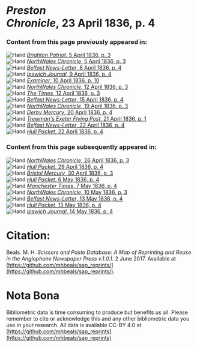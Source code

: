 # *Preston Chronicle*, 23 April 1836, p. 4  
  
### Content from this page previously appeared in:  
![Hand](http://scissorsandpaste.net/wp-content/uploads/2017/06/smallhandpointer.png) [*Brighton Patriot*, 5 April 1836, p. 3](https://mhbeals.github.io/sap_html/Brighton-Patriot/Brighton-Patriot-5-April-1836-p-3)  
![Hand](http://scissorsandpaste.net/wp-content/uploads/2017/06/smallhandpointer.png) [*NorthWales Chronicle*, 5 April 1836, p. 3](https://mhbeals.github.io/sap_html/NorthWales-Chronicle/NorthWales-Chronicle-5-April-1836-p-3)  
![Hand](http://scissorsandpaste.net/wp-content/uploads/2017/06/smallhandpointer.png) [*Belfast News-Letter*, 8 April 1836, p. 4](https://mhbeals.github.io/sap_html/Belfast-News-Letter/Belfast-News-Letter-8-April-1836-p-4)  
![Hand](http://scissorsandpaste.net/wp-content/uploads/2017/06/smallhandpointer.png) [*Ipswich Journal*, 9 April 1836, p. 4](https://mhbeals.github.io/sap_html/Ipswich-Journal/Ipswich-Journal-9-April-1836-p-4)  
![Hand](http://scissorsandpaste.net/wp-content/uploads/2017/06/smallhandpointer.png) [*Examiner*, 10 April 1836, p. 10](https://mhbeals.github.io/sap_html/Examiner/Examiner-10-April-1836-p-10)  
![Hand](http://scissorsandpaste.net/wp-content/uploads/2017/06/smallhandpointer.png) [*NorthWales Chronicle*, 12 April 1836, p. 3](https://mhbeals.github.io/sap_html/NorthWales-Chronicle/NorthWales-Chronicle-12-April-1836-p-3)  
![Hand](http://scissorsandpaste.net/wp-content/uploads/2017/06/smallhandpointer.png) [*The Times*, 12 April 1836, p. 3](https://mhbeals.github.io/sap_html/The-Times/The-Times-12-April-1836-p-3)  
![Hand](http://scissorsandpaste.net/wp-content/uploads/2017/06/smallhandpointer.png) [*Belfast News-Letter*, 15 April 1836, p. 4](https://mhbeals.github.io/sap_html/Belfast-News-Letter/Belfast-News-Letter-15-April-1836-p-4)  
![Hand](http://scissorsandpaste.net/wp-content/uploads/2017/06/smallhandpointer.png) [*NorthWales Chronicle*, 19 April 1836, p. 3](https://mhbeals.github.io/sap_html/NorthWales-Chronicle/NorthWales-Chronicle-19-April-1836-p-3)  
![Hand](http://scissorsandpaste.net/wp-content/uploads/2017/06/smallhandpointer.png) [*Derby Mercury*, 20 April 1836, p. 4](https://mhbeals.github.io/sap_html/Derby-Mercury/Derby-Mercury-20-April-1836-p-4)  
![Hand](http://scissorsandpaste.net/wp-content/uploads/2017/06/smallhandpointer.png) [*Trewman's Exeter Flying Post*, 21 April 1836, p. 1](https://mhbeals.github.io/sap_html/Trewman's-Exeter-Flying-Post/Trewman's-Exeter-Flying-Post-21-April-1836-p-1)  
![Hand](http://scissorsandpaste.net/wp-content/uploads/2017/06/smallhandpointer.png) [*Belfast News-Letter*, 22 April 1836, p. 4](https://mhbeals.github.io/sap_html/Belfast-News-Letter/Belfast-News-Letter-22-April-1836-p-4)  
![Hand](http://scissorsandpaste.net/wp-content/uploads/2017/06/smallhandpointer.png) [*Hull Packet*, 22 April 1836, p. 4](https://mhbeals.github.io/sap_html/Hull-Packet/Hull-Packet-22-April-1836-p-4)  
  
### Content from this page subsequently appeared in:  
![Hand](http://scissorsandpaste.net/wp-content/uploads/2017/06/smallhandpointer.png) [*NorthWales Chronicle*, 26 April 1836, p. 3](https://mhbeals.github.io/sap_html/NorthWales-Chronicle/NorthWales-Chronicle-26-April-1836-p-3)  
![Hand](http://scissorsandpaste.net/wp-content/uploads/2017/06/smallhandpointer.png) [*Hull Packet*, 29 April 1836, p. 4](https://mhbeals.github.io/sap_html/Hull-Packet/Hull-Packet-29-April-1836-p-4)  
![Hand](http://scissorsandpaste.net/wp-content/uploads/2017/06/smallhandpointer.png) [*Bristol Mercury*, 30 April 1836, p. 3](https://mhbeals.github.io/sap_html/Bristol-Mercury/Bristol-Mercury-30-April-1836-p-3)  
![Hand](http://scissorsandpaste.net/wp-content/uploads/2017/06/smallhandpointer.png) [*Hull Packet*, 6 May 1836, p. 4](https://mhbeals.github.io/sap_html/Hull-Packet/Hull-Packet-6-May-1836-p-4)  
![Hand](http://scissorsandpaste.net/wp-content/uploads/2017/06/smallhandpointer.png) [*Manchester Times*, 7 May 1836, p. 4](https://mhbeals.github.io/sap_html/Manchester-Times/Manchester-Times-7-May-1836-p-4)  
![Hand](http://scissorsandpaste.net/wp-content/uploads/2017/06/smallhandpointer.png) [*NorthWales Chronicle*, 10 May 1836, p. 3](https://mhbeals.github.io/sap_html/NorthWales-Chronicle/NorthWales-Chronicle-10-May-1836-p-3)  
![Hand](http://scissorsandpaste.net/wp-content/uploads/2017/06/smallhandpointer.png) [*Belfast News-Letter*, 13 May 1836, p. 4](https://mhbeals.github.io/sap_html/Belfast-News-Letter/Belfast-News-Letter-13-May-1836-p-4)  
![Hand](http://scissorsandpaste.net/wp-content/uploads/2017/06/smallhandpointer.png) [*Hull Packet*, 13 May 1836, p. 4](https://mhbeals.github.io/sap_html/Hull-Packet/Hull-Packet-13-May-1836-p-4)  
![Hand](http://scissorsandpaste.net/wp-content/uploads/2017/06/smallhandpointer.png) [*Ipswich Journal*, 14 May 1836, p. 4](https://mhbeals.github.io/sap_html/Ipswich-Journal/Ipswich-Journal-14-May-1836-p-4)  


# Citation: 

Beals. M. H. *Scissors and Paste Database: A Map of Reprinting and Reuse in the Anglophone Newspaper Press v.1.0.1.* 2 June 2017. Available at [https://github.com/mhbeals/sap_reprints/](https://github.com/mhbeals/sap_reprints/). 

# Nota Bona

Bibliometric data is time consuming to produce but benefits us all. Please remember to cite or acknowledge this and any other bibliometric data you use in your research. All data is available CC-BY 4.0 at [https://github.com/mhbeals/sap_reprints](https://github.com/mhbeals/sap_reprints)